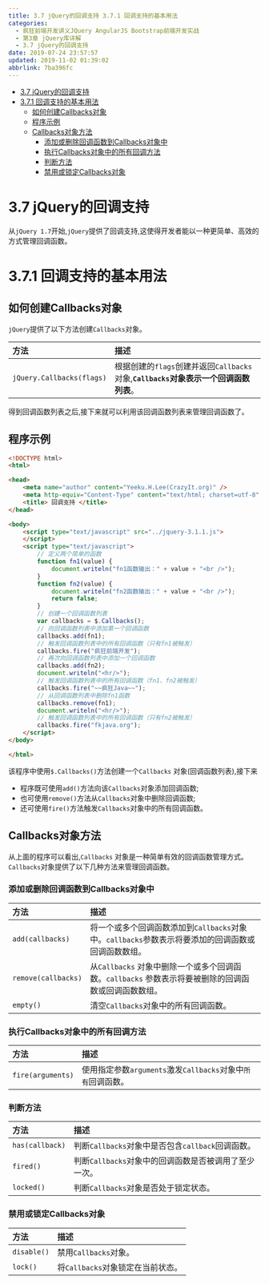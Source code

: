 ```yaml
---
title: 3.7 jQuery的回调支持 3.7.1 回调支持的基本用法
categories: 
  - 疯狂前端开发讲义JQuery AngularJS Bootstrap前端开发实战
  - 第3章 jQuery库详解
  - 3.7 jQuery的回调支持
date: 2019-07-24 23:57:57
updated: 2019-11-02 01:39:02
abbrlink: 7ba396fc
---
```

- [3.7 jQuery的回调支持](/ReadingNotes/7ba396fc/#3-7-jQuery的回调支持)
- [3.7.1 回调支持的基本用法](/ReadingNotes/7ba396fc/#3-7-1-回调支持的基本用法)
    - [如何创建Callbacks对象](/ReadingNotes/7ba396fc/#如何创建Callbacks对象)
    - [程序示例](/ReadingNotes/7ba396fc/#程序示例)
    - [Callbacks对象方法](/ReadingNotes/7ba396fc/#Callbacks对象方法)
        - [添加或删除回调函数到Callbacks对象中](/ReadingNotes/7ba396fc/#添加或删除回调函数到Callbacks对象中)
        - [执行Callbacks对象中的所有回调方法](/ReadingNotes/7ba396fc/#执行Callbacks对象中的所有回调方法)
        - [判断方法](/ReadingNotes/7ba396fc/#判断方法)
        - [禁用或锁定Callbacks对象](/ReadingNotes/7ba396fc/#禁用或锁定Callbacks对象)

<!--more-->
<script src="https://cdn.bootcss.com/jquery/3.4.0/jquery.slim.min.js"></script>
<script>$(document).ready(function () {$(".post-body > ul:nth-child(1)").hide();});</script>

<!--end-->
<!--SSTStart-->
# 3.7 jQuery的回调支持 #
从`jQuery 1.7`开始,`jQuery`提供了回调支持,这使得开发者能以一种更简单、高效的方式管理回调函数。
# 3.7.1 回调支持的基本用法 #
<!--replace:Callbacks=Call backs-->
## 如何创建Callbacks对象 ##
`jQuery`提供了以下方法创建`Callbacks`对象。

|方法|描述|
|:---|:---|
|`jQuery.Callbacks(flags)`|根据创建的`flags`创建并返回`Callbacks`对象,**`Callbacks`对象表示一个回调函数列表**。|

得到回调函数列表之后,接下来就可以利用该回调函数列表来管理回调函数了。
<!--SSTStop-->
## 程序示例 ##
```html
<!DOCTYPE html>
<html>

<head>
	<meta name="author" content="Yeeku.H.Lee(CrazyIt.org)" />
	<meta http-equiv="Content-Type" content="text/html; charset=utf-8" />
	<title> 回调支持 </title>
</head>

<body>
	<script type="text/javascript" src="../jquery-3.1.1.js">
	</script>
	<script type="text/javascript">
		// 定义两个简单的函数
		function fn1(value) {
			document.writeln("fn1函数输出：" + value + "<br />");
		}
		function fn2(value) {
			document.writeln("fn2函数输出：" + value + "<br />");
			return false;
		}
		// 创建一个回调函数列表
		var callbacks = $.Callbacks();
		// 向回调函数列表中添加第一个回调函数
		callbacks.add(fn1);
		// 触发回调函数列表中的所有回调函数（只有fn1被触发）
		callbacks.fire("疯狂前端开发");
		// 再次向回调函数列表中添加一个回调函数
		callbacks.add(fn2);
		document.writeln("<hr/>");
		// 触发回调函数列表中的所有回调函数（fn1、fn2被触发）
		callbacks.fire("~~疯狂Java~~");
		// 从回调函数列表中删除fn1函数
		callbacks.remove(fn1);
		document.writeln("<hr/>");
		// 触发回调函数列表中的所有回调函数（只有fn2被触发）
		callbacks.fire("fkjava.org");
	</script>
</body>

</html>
```
该程序中使用`$.Callbacks()`方法创建一个`Callbacks` 对象(回调函数列表),接下来
- 程序既可使用`add()`方法向该`Callbacks`对象添加回调函数;
- 也可使用`remove()`方法从`Callbacks`对象中删除回调函数;
- 还可使用`fire()`方法触发`Callbacks`对象中的所有回调函数。

<!--SSTStart-->
## Callbacks对象方法 ##
从上面的程序可以看出,`Callbacks` 对象是一种简单有效的回调函数管理方式。`Callbacks`对象提供了以下几种方法来管理回调函数。
### 添加或删除回调函数到Callbacks对象中 ###
|方法|描述|
|:---|:---|
|`add(callbacks)`|将一个或多个回调函数添加到`Callbacks`对象中。`callbacks`参数表示将要添加的回调函数或回调函数数组。|
|`remove(callbacks)`|从`Callbacks` 对象中删除一个或多个回调函数。`callbacks` 参数表示将要被删除的回调函数或回调函数数组。|
|`empty()`|清空`Callbacks`对象中的所有回调函数。|

### 执行Callbacks对象中的所有回调方法 ###

|方法|描述|
|:---|:---|
|`fire(arguments)`|使用指定参数`arguments`激发`Callbacks`对象中`所有`回调函数。|

### 判断方法 ###

|方法|描述|
|:---|:---|
|`has(callback)`|判断`Callbacks`对象中是否包含`callback`回调函数。|
|`fired()`|判断`Callbacks`对象中的回调函数是否被调用了至少一次。|
|`locked()`|判断`Callbacks`对象是否处于锁定状态。|
### 禁用或锁定Callbacks对象 ###

|方法|描述|
|:---|:---|
|`disable()`|禁用`Callbacks`对象。|
|`lock()`|将`Callbacks`对象锁定在当前状态。|
<!--SSTStop-->

